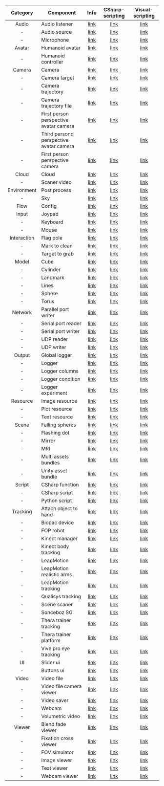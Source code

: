 
|Category|Component|Info|CSharp-scripting|Visual-scripting|
|:---:|---|:---:|:---:|:---:|
|Audio|Audio listener|[link](components/AudioListener_info.md)|[link](components/AudioListener_csharp.md)|[link](components/AudioListener_connections.md)|
|-|Audio source|[link](components/AudioSource_info.md)|[link](components/AudioSource_csharp.md)|[link](components/AudioSource_connections.md)|
|-|Microphone|[link](components/Microphone_info.md)|[link](components/Microphone_csharp.md)|[link](components/Microphone_connections.md)|
|Avatar|Humanoid avatar|[link](components/HumanoidAvatar_info.md)|[link](components/HumanoidAvatar_csharp.md)|[link](components/HumanoidAvatar_connections.md)|
|-|Humanoid controller|[link](components/HumanoidController_info.md)|[link](components/HumanoidController_csharp.md)|[link](components/HumanoidController_connections.md)|
|Camera|Camera|[link](components/Camera_info.md)|[link](components/Camera_csharp.md)|[link](components/Camera_connections.md)|
|-|Camera target|[link](components/CameraTarget_info.md)|[link](components/CameraTarget_csharp.md)|[link](components/CameraTarget_connections.md)|
|-|Camera trajectory|[link](components/CameraTrajectory_info.md)|[link](components/CameraTrajectory_csharp.md)|[link](components/CameraTrajectory_connections.md)|
|-|Camera trajectory file|[link](components/CameraTrajectoryFile_info.md)|[link](components/CameraTrajectoryFile_csharp.md)|[link](components/CameraTrajectoryFile_connections.md)|
|-|First person perspective avatar camera|[link](components/FPPAvatarCamera_info.md)|[link](components/FPPAvatarCamera_csharp.md)|[link](components/FPPAvatarCamera_connections.md)|
|-|Third persond perspective avatar camera|[link](components/TPPAvatarCamera_info.md)|[link](components/TPPAvatarCamera_csharp.md)|[link](components/TPPAvatarCamera_connections.md)|
|-|First person perspective camera|[link](components/FPPCamera_info.md)|[link](components/FPPCamera_csharp.md)|[link](components/FPPCamera_connections.md)|
|Cloud|Cloud|[link](components/Cloud_info.md)|[link](components/Cloud_csharp.md)|[link](components/Cloud_connections.md)|
|-|Scaner video|[link](components/ScanerVideo_info.md)|[link](components/ScanerVideo_csharp.md)|[link](components/ScanerVideo_connections.md)|
|Environment|Post process|[link](components/PostProcess_info.md)|[link](components/PostProcess_csharp.md)|[link](components/PostProcess_connections.md)|
|-|Sky|[link](components/Sky_info.md)|[link](components/Sky_csharp.md)|[link](components/Sky_connections.md)|
|Flow|Config|[link](components/Config_info.md)|[link](components/Config_csharp.md)|[link](components/Config_connections.md)|
|Input|Joypad|[link](components/Joypad_info.md)|[link](components/Joypad_csharp.md)|[link](components/Joypad_connections.md)|
|-|Keyboard|[link](components/Keyboard_info.md)|[link](components/Keyboard_csharp.md)|[link](components/Keyboard_connections.md)|
|-|Mouse|[link](components/Mouse_info.md)|[link](components/Mouse_csharp.md)|[link](components/Mouse_connections.md)|
|Interaction|Flag pole|[link](components/FlagPole_info.md)|[link](components/FlagPole_csharp.md)|[link](components/FlagPole_connections.md)|
|-|Mark to clean|[link](components/MarkToClean_info.md)|[link](components/MarkToClean_csharp.md)|[link](components/MarkToClean_connections.md)|
|-|Target to grab|[link](components/TargetToGrab_info.md)|[link](components/TargetToGrab_csharp.md)|[link](components/TargetToGrab_connections.md)|
|Model|Cube|[link](components/Cube_info.md)|[link](components/Cube_csharp.md)|[link](components/Cube_connections.md)|
|-|Cylinder|[link](components/Cylinder_info.md)|[link](components/Cylinder_csharp.md)|[link](components/Cylinder_connections.md)|
|-|Landmark|[link](components/Landmark_info.md)|[link](components/Landmark_csharp.md)|[link](components/Landmark_connections.md)|
|-|Lines|[link](components/Lines_info.md)|[link](components/Lines_csharp.md)|[link](components/Lines_connections.md)|
|-|Sphere|[link](components/Sphere_info.md)|[link](components/Sphere_csharp.md)|[link](components/Sphere_connections.md)|
|-|Torus|[link](components/Torus_info.md)|[link](components/Torus_csharp.md)|[link](components/Torus_connections.md)|
|Network|Parallel port writer|[link](components/ParallelPortWriter_info.md)|[link](components/ParallelPortWriter_csharp.md)|[link](components/ParallelPortWriter_connections.md)|
|-|Serial port reader|[link](components/SerialPortReader_info.md)|[link](components/SerialPortReader_csharp.md)|[link](components/SerialPortReader_connections.md)|
|-|Serial port writer|[link](components/SerialPortWriter_info.md)|[link](components/SerialPortWriter_csharp.md)|[link](components/SerialPortWriter_connections.md)|
|-|UDP reader|[link](components/UdpReader_info.md)|[link](components/UdpReader_csharp.md)|[link](components/UdpReader_connections.md)|
|-|UDP writer|[link](components/UdpWriter_info.md)|[link](components/UdpWriter_csharp.md)|[link](components/UdpWriter_connections.md)|
|Output|Global logger|[link](components/GlobalLogger_info.md)|[link](components/GlobalLogger_csharp.md)|[link](components/GlobalLogger_connections.md)|
|-|Logger|[link](components/Logger_info.md)|[link](components/Logger_csharp.md)|[link](components/Logger_connections.md)|
|-|Logger columns|[link](components/LoggerColumns_info.md)|[link](components/LoggerColumns_csharp.md)|[link](components/LoggerColumns_connections.md)|
|-|Logger condition|[link](components/LoggerCondition_info.md)|[link](components/LoggerCondition_csharp.md)|[link](components/LoggerCondition_connections.md)|
|-|Logger experiment|[link](components/LoggerExperiment_info.md)|[link](components/LoggerExperiment_csharp.md)|[link](components/LoggerExperiment_connections.md)|
|Resource|Image resource|[link](components/ImageResource_info.md)|[link](components/ImageResource_csharp.md)|[link](components/ImageResource_connections.md)|
|-|Plot resource|[link](components/PlotResource_info.md)|[link](components/PlotResource_csharp.md)|[link](components/PlotResource_connections.md)|
|-|Text resource|[link](components/TextResource_info.md)|[link](components/TextResource_csharp.md)|[link](components/TextResource_connections.md)|
|Scene|Falling spheres|[link](components/FallingSpheres_info.md)|[link](components/FallingSpheres_csharp.md)|[link](components/FallingSpheres_connections.md)|
|-|Flashing dot|[link](components/FlashingDot_info.md)|[link](components/FlashingDot_csharp.md)|[link](components/FlashingDot_connections.md)|
|-|Mirror|[link](components/Mirror_info.md)|[link](components/Mirror_csharp.md)|[link](components/Mirror_connections.md)|
|-|MRI|[link](components/MRI_info.md)|[link](components/MRI_csharp.md)|[link](components/MRI_connections.md)|
|-|Multi assets bundles|[link](components/MultiAB_info.md)|[link](components/MultiAB_csharp.md)|[link](components/MultiAB_connections.md)|
|-|Unity asset bundle|[link](components/AssetBundle_info.md)|[link](components/AssetBundle_csharp.md)|[link](components/AssetBundle_connections.md)|
|Script|CSharp function|[link](components/CSharpFunction_info.md)|[link](components/CSharpFunction_csharp.md)|[link](components/CSharpFunction_connections.md)|
|-|CSharp script|[link](components/CSharpScript_info.md)|[link](components/CSharpScript_csharp.md)|[link](components/CSharpScript_connections.md)|
|-|Python script|[link](components/PythonScript_info.md)|[link](components/PythonScript_csharp.md)|[link](components/PythonScript_connections.md)|
|Tracking|Attach object to hand|[link](components/AttachObjectToHand_info.md)|[link](components/AttachObjectToHand_csharp.md)|[link](components/AttachObjectToHand_connections.md)|
|-|Biopac device|[link](components/Biopac_info.md)|[link](components/Biopac_csharp.md)|[link](components/Biopac_connections.md)|
|-|FOP robot|[link](components/FOPRobot_info.md)|[link](components/FOPRobot_csharp.md)|[link](components/FOPRobot_connections.md)|
|-|Kinect manager|[link](components/KinectManager_info.md)|[link](components/KinectManager_csharp.md)|[link](components/KinectManager_connections.md)|
|-|Kinect body tracking|[link](components/KinectBodyTracking_info.md)|[link](components/KinectBodyTracking_csharp.md)|[link](components/KinectBodyTracking_connections.md)|
|-|LeapMotion|[link](components/LeapMotion_info.md)|[link](components/LeapMotion_csharp.md)|[link](components/LeapMotion_connections.md)|
|-|LeapMotion realistic arms|[link](components/LeapMotionArmsDisplay_info.md)|[link](components/LeapMotionArmsDisplay_csharp.md)|[link](components/LeapMotionArmsDisplay_connections.md)|
|-|LeapMotion tracking|[link](components/LeapMotionTracking_info.md)|[link](components/LeapMotionTracking_csharp.md)|[link](components/LeapMotionTracking_connections.md)|
|-|Qualisys tracking|[link](components/QualisysTracking_info.md)|[link](components/QualisysTracking_csharp.md)|[link](components/QualisysTracking_connections.md)|
|-|Scene scaner|[link](components/SceneScaner_info.md)|[link](components/SceneScaner_csharp.md)|[link](components/SceneScaner_connections.md)|
|-|Sonceboz SG|[link](components/SoncebozSG_info.md)|[link](components/SoncebozSG_csharp.md)|[link](components/SoncebozSG_connections.md)|
|-|Thera trainer tracking|[link](components/TheraTrainerTracking_info.md)|[link](components/TheraTrainerTracking_csharp.md)|[link](components/TheraTrainerTracking_connections.md)|
|-|Thera trainer platform|[link](components/TheraTrainerPlatform_info.md)|[link](components/TheraTrainerPlatform_csharp.md)|[link](components/TheraTrainerPlatform_connections.md)|
|-|Vive pro eye tracking|[link](components/ViveProEyeTracking_info.md)|[link](components/ViveProEyeTracking_csharp.md)|[link](components/ViveProEyeTracking_connections.md)|
|UI|Slider ui|[link](components/SliderUI_info.md)|[link](components/SliderUI_csharp.md)|[link](components/SliderUI_connections.md)|
|-|Buttons ui|[link](components/ButtonsUI_info.md)|[link](components/ButtonsUI_csharp.md)|[link](components/ButtonsUI_connections.md)|
|Video|Video file|[link](components/VideoFile_info.md)|[link](components/VideoFile_csharp.md)|[link](components/VideoFile_connections.md)|
|-|Video file camera viewer|[link](components/VideoFileCameraViewer_info.md)|[link](components/VideoFileCameraViewer_csharp.md)|[link](components/VideoFileCameraViewer_connections.md)|
|-|Video saver|[link](components/VideoSaver_info.md)|[link](components/VideoSaver_csharp.md)|[link](components/VideoSaver_connections.md)|
|-|Webcam|[link](components/Webcam_info.md)|[link](components/Webcam_csharp.md)|[link](components/Webcam_connections.md)|
|-|Volumetric video|[link](components/VolumetricVideo_info.md)|[link](components/VolumetricVideo_csharp.md)|[link](components/VolumetricVideo_connections.md)|
|Viewer|Blend fade viewer|[link](components/BlendFadeViewer_info.md)|[link](components/BlendFadeViewer_csharp.md)|[link](components/BlendFadeViewer_connections.md)|
|-|Fixation cross viewer|[link](components/FixationCrossViewer_info.md)|[link](components/FixationCrossViewer_csharp.md)|[link](components/FixationCrossViewer_connections.md)|
|-|FOV simulator|[link](components/FovSimulator_info.md)|[link](components/FovSimulator_csharp.md)|[link](components/FovSimulator_connections.md)|
|-|Image viewer|[link](components/ImageViewer_info.md)|[link](components/ImageViewer_csharp.md)|[link](components/ImageViewer_connections.md)|
|-|Text viewer|[link](components/TextViewer_info.md)|[link](components/TextViewer_csharp.md)|[link](components/TextViewer_connections.md)|
|-|Webcam viewer|[link](components/WebcamViewer_info.md)|[link](components/WebcamViewer_csharp.md)|[link](components/WebcamViewer_connections.md)|
